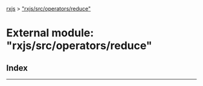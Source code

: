 [rxjs](../README.md) > ["rxjs/src/operators/reduce"](../modules/_rxjs_src_operators_reduce_.md)

# External module: "rxjs/src/operators/reduce"

## Index

---

